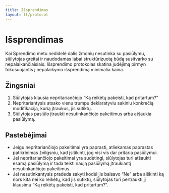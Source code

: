 ```yaml
---
title: Išsprendimas
layout: lt/protocol
---
```

# Išsprendimas

Kai Sprendimo metu nedidelė dalis žmonių nesutinka su pasiūlymu, siūlytojas greitai ir naudodamas labai struktūrizuotą būdą susitvarko su nepalaikančiaisiais. Išsprendimo protokolas skatina judėjimą pirmyn fokusuojantis į nepalaikymo išsprendimą minimalia kaina.

## Žingsniai

1. Siūlytojas klausia nepritariančiojo “Ką reikėtų pakeisti, kad pritartum?”
2. Nepritariantysis atsako vienu trumpu deklaratyviu sakiniu konkrečią modifikaciją, kurią įtraukus, jis sutiktų.
3. Siūlytojas pasiūlo įtraukti nesutinkančiojo pakeitimus arba atšaukia pasiūlymą.

## Pastebėjimai

* Jeigu nepritariančiojo pakeitimai yra paprasti, atliekamas paprastas patikrinimas žvilgsniu, kad įsitikinti, jog visi vis dar pritaria pasiūlymui.
* Jei nepritariančiojo pakeitimai yra sudėtingi, siūlytojas turi atšaukti esamą pasiūlymą ir tada teikti naują pasiūlymą įtraukiantį nesutinkančiojo pakeitimus.
* Jei nesutinkantysis pradeda sakyti kodėl jis balsavo “Ne” arba aiškinti ką nors kita nei ko reikėtų, kad jis sutiktų, siūlytojas turi pertraukti jį klausimu “Ką reikėtų pakeisti, kad pritartum?”.
